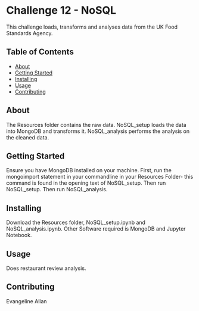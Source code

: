 # Challenge 12 - NoSQL
This challenge loads, transforms and analyses data from the UK Food Standards Agency.

## Table of Contents

- [About](#about)
- [Getting Started](#getting_Started)
- [Installing](#installing)
- [Usage](#usage)
- [Contributing](#contributing)

## About
The Resources folder contains the raw data. NoSQL_setup loads the data into MongoDB and transforms it. NoSQL_analysis performs the analysis on the cleaned data. 

## Getting Started
Ensure you have MongoDB installed on your machine. First, run the mongoimport statement in your commandline in your Resources Folder- this command is found in the opening text of NoSQL_setup. Then run NoSQL_setup. Then run NoSQL_analysis. 

## Installing
Download the Resources folder, NoSQL_setup.ipynb and NoSQL_analysis.ipynb. 
Other Software required is MongoDB and Jupyter Notebook. 

## Usage
Does restaurant review analysis. 

## Contributing
Evangeline Allan
